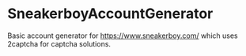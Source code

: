 # SneakerboyAccountGenerator
Basic account generator for https://www.sneakerboy.com/ which uses 2captcha for captcha solutions.
